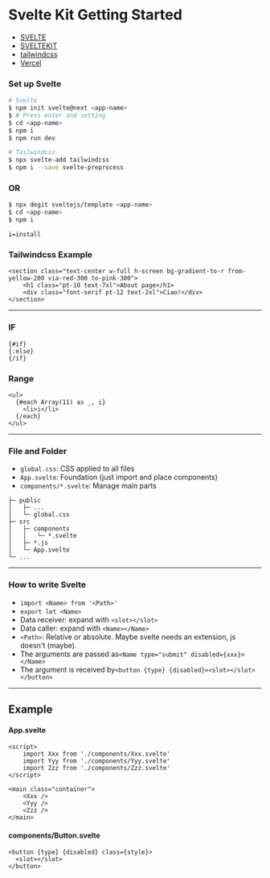 # Svelte Kit Getting Started

 - [SVELTE](https://svelte.dev/)
 - [SVELTEKIT](https://kit.svelte.dev/)
 - [tailwindcss](https://tailwindcss.com/)
 - [Vercel](https://vercel.com/)

### Set up Svelte

```bash
# Svelte
$ npm init svelte@next <app-name>
$ # Press enter and setting 
$ cd <app-name>
$ npm i
$ npm run dev

# Tailwindcss
$ npx svelte-add tailwindcss
$ npm i --save svelte-preprocess
```

### OR

```bash
$ npx degit sveltejs/template <app-name>
$ cd <app-name>
$ npm i
```

`i=install`

### Tailwindcss Example

```svelte
<section class="text-center w-full h-screen bg-gradient-to-r from-yellow-200 via-red-300 to-pink-300">
    <h1 class="pt-10 text-7xl">About page</h1>
    <div class="font-serif pt-12 text-2xl">Ciao!</div>
</section>
```

***

### IF

```svelte
{#if}
{:else}
{/if}
```

### Range
```svelte
<ul>
  {#each Array(11) as _, i}
    <li>i</li>
  {/each}
</ul>
```

***

### File and Folder

 - `global.css`: CSS applied to all files
 - `App.svelte`: Foundation (just import and place components)
 - `components/*.svelte`: Manage main parts


```
├─ public
│   ├─ ...
│   └─ global.css
├─ src
│   ├─ components
│   │   └─ *.svelte
│   ├─ *.js 
│   └─ App.svelte
└─ ...
```

***

### How to write Svelte

 - `import <Name> from '<Path>'`
 - `export let <Name>`
 - Data receiver: expand with `<slot></slot>`
 - Data caller: expand with `<Name></Name>`
 - `<Path>`: Relative or absolute. Maybe svelte needs an extension, js doesn't (maybe).
 - The arguments are passed as`<Name type="submit" disabled={xxx}></Name>`
 - The argument is received by`<button {type} {disabled}><slot></slot></button>`

***

## Example

#### App.svelte

```svelte
<script>
	import Xxx from './components/Xxx.svelte'
	import Yyy from './components/Yyy.svelte'
	import Zzz from './components/Zzz.svelte'
</script>

<main class="container">
	<Xxx />
	<Yyy />
	<Zzz />
</main>
```

#### components/Button.svelte

```svelte
<button {type} {disabled} class={style}>
  <slot></slot>
</button>
```
